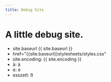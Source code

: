 ```yaml
---
title: Debug Site
---
```


# A little debug site.

* site.baseurl {{ site.baseurl }}
* href="{{site.baseurl}}stylesheets/styles.css"
* site.encoding: {{ site.encoding }}
* &auml;: ä
* &eacute;: é
* esszett: ß
